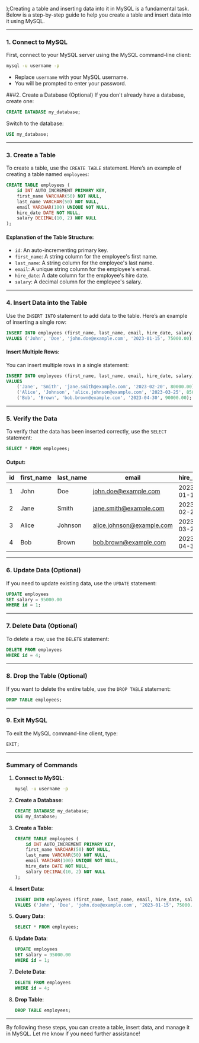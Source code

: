 
   );Creating a table and inserting data into it in MySQL is a fundamental task. Below is a step-by-step guide to help you create a table and insert data into it using MySQL.

---

### **1. Connect to MySQL**
First, connect to your MySQL server using the MySQL command-line client:
```bash
mysql -u username -p
```
- Replace `username` with your MySQL username.
- You will be prompted to enter your password.

###2. Create a Database (Optional)
If you don't already have a database, create one:
```sql
CREATE DATABASE my_database;
```
Switch to the database:
```sql
USE my_database;
```

---

### **3. Create a Table**
To create a table, use the `CREATE TABLE` statement. Here’s an example of creating a table named `employees`:
```sql
CREATE TABLE employees (
    id INT AUTO_INCREMENT PRIMARY KEY,
    first_name VARCHAR(50) NOT NULL,
    last_name VARCHAR(50) NOT NULL,
    email VARCHAR(100) UNIQUE NOT NULL,
    hire_date DATE NOT NULL,
    salary DECIMAL(10, 2) NOT NULL
);
```

#### **Explanation of the Table Structure**:
- `id`: An auto-incrementing primary key.
- `first_name`: A string column for the employee's first name.
- `last_name`: A string column for the employee's last name.
- `email`: A unique string column for the employee's email.
- `hire_date`: A date column for the employee's hire date.
- `salary`: A decimal column for the employee's salary.

---

### **4. Insert Data into the Table**
Use the `INSERT INTO` statement to add data to the table. Here’s an example of inserting a single row:
```sql
INSERT INTO employees (first_name, last_name, email, hire_date, salary)
VALUES ('John', 'Doe', 'john.doe@example.com', '2023-01-15', 75000.00);
```

#### **Insert Multiple Rows**:
You can insert multiple rows in a single statement:
```sql
INSERT INTO employees (first_name, last_name, email, hire_date, salary)
VALUES 
    ('Jane', 'Smith', 'jane.smith@example.com', '2023-02-20', 80000.00),
    ('Alice', 'Johnson', 'alice.johnson@example.com', '2023-03-25', 85000.00),
    ('Bob', 'Brown', 'bob.brown@example.com', '2023-04-30', 90000.00);
```

---

### **5. Verify the Data**
To verify that the data has been inserted correctly, use the `SELECT` statement:
```sql
SELECT * FROM employees;
```

#### **Output**:
| id  | first_name | last_name | email                   | hire_date  | salary   |
|-----|------------|-----------|-------------------------|------------|----------|
| 1   | John       | Doe       | john.doe@example.com    | 2023-01-15 | 75000.00 |
| 2   | Jane       | Smith     | jane.smith@example.com  | 2023-02-20 | 80000.00 |
| 3   | Alice      | Johnson   | alice.johnson@example.com| 2023-03-25 | 85000.00 |
| 4   | Bob        | Brown     | bob.brown@example.com   | 2023-04-30 | 90000.00 |

---

### **6. Update Data (Optional)**
If you need to update existing data, use the `UPDATE` statement:
```sql
UPDATE employees
SET salary = 95000.00
WHERE id = 1;
```

---

### **7. Delete Data (Optional)**
To delete a row, use the `DELETE` statement:
```sql
DELETE FROM employees
WHERE id = 4;
```

---

### **8. Drop the Table (Optional)**
If you want to delete the entire table, use the `DROP TABLE` statement:
```sql
DROP TABLE employees;
```

---

### **9. Exit MySQL**
To exit the MySQL command-line client, type:
```sql
EXIT;
```

---

### **Summary of Commands**
1. **Connect to MySQL**:
   ```bash
   mysql -u username -p
   ```

2. **Create a Database**:
   ```sql
   CREATE DATABASE my_database;
   USE my_database;
   ```

3. **Create a Table**:
   ```sql
   CREATE TABLE employees (
       id INT AUTO_INCREMENT PRIMARY KEY,
       first_name VARCHAR(50) NOT NULL,
       last_name VARCHAR(50) NOT NULL,
       email VARCHAR(100) UNIQUE NOT NULL,
       hire_date DATE NOT NULL,
       salary DECIMAL(10, 2) NOT NULL
   );
   ```

4. **Insert Data**:
   ```sql
   INSERT INTO employees (first_name, last_name, email, hire_date, salary)
   VALUES ('John', 'Doe', 'john.doe@example.com', '2023-01-15', 75000.00);
   ```

5. **Query Data**:
   ```sql
   SELECT * FROM employees;
   ```

6. **Update Data**:
   ```sql
   UPDATE employees
   SET salary = 95000.00
   WHERE id = 1;
   ```

7. **Delete Data**:
   ```sql
   DELETE FROM employees
   WHERE id = 4;
   ```

8. **Drop Table**:
   ```sql
   DROP TABLE employees;
   ```

---

By following these steps, you can create a table, insert data, and manage it in MySQL. Let me know if you need further assistance!
